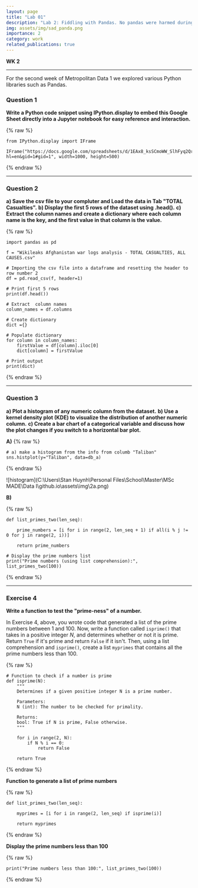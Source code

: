 ```yaml
---
layout: page
title: "Lab 01"
description: "Lab 2: Fiddling with Pandas. No pandas were harmed during the making of this lab."
img: assets/img/sad_panda.png
importance: 2
category: work
related_publications: true
---
```


**WK 2**

---

For the second week of Metropolitan Data 1 we explored various Python libraries such as Pandas.

### Question 1
**Write a Python code snippet using IPython.display to embed this Google Sheet directly into a Jupyter notebook for easy reference and interaction.**

{% raw %}

```
from IPython.display import IFrame

IFrame("https://docs.google.com/spreadsheets/d/1EAx8_ksSCmoWW_SlhFyq2QrRn0FNNhcg1TtDFJzZRgc/edit?hl=en&gid=1#gid=1", width=1000, height=500)
  ```
  
{% endraw %}
___

### Question 2

**a) Save the csv file to your compluter and Load the data in Tab "TOTAL Casualties".**
**b) Display the first 5 rows of the dataset using .head().**
**c) Extract the column names and create a dictionary where each column name is the key, and the first value in that column is the value.**

{% raw %}

```
import pandas as pd

f = "Wikileaks Afghanistan war logs analysis - TOTAL CASUALTIES, ALL CAUSES.csv"

# Importing the csv file into a dataframe and resetting the header to row number 2
df = pd.read_csv(f, header=1)

# Print first 5 rows
print(df.head())

# Extract  column names
column_names = df.columns

# Create dictionary
dict ={}

# Populate dictionary
for column in column_names:
    firstValue = df[column].iloc[0]
    dict[column] = firstValue

# Print output
print(dict)
``` 
{% endraw %}

___

### Question 3
**a) Plot a histogram of any numeric column from the dataset.**
**b) Use a kernel density plot (KDE) to visualize the distribution of another numeric column.**
**c) Create a bar chart of a categorical variable and discuss how the plot changes if you switch to a horizontal bar plot.**

**A)**
{% raw %}
```
# a) make a histogram from the info from columb "Taliban"
sns.histplot(y="Taliban", data=db_a)
``` 
{% endraw %}

![histogram](C:\Users\Stan Huynh\Personal Files\School\Master\MSc MADE\Data I\github.io\assets\img\2a.png)


**B)**

{% raw %}
```
def list_primes_two(len_seq):

    prime_numbers = [i for i in range(2, len_seq + 1) if all(i % j != 0 for j in range(2, i))]

    return prime_numbers

# Display the prime numbers list
print("Prime numbers (using list comprehension):", list_primes_two(100))
```
{% endraw %}

___

### Exercise 4
**Write a function to test the "prime-ness" of a number.**
    
In Exercise 4, above, you wrote code that generated a list of the prime numbers between 1 and 100. Now, write a function called `isprime()` that takes in a positive integer $N$, and determines whether or not it is prime.  Return `True` if it's prime and return `False` if it isn't. Then, using a list comprehension and `isprime()`, create a list `myprimes` that contains all the prime numbers less than 100.  

{% raw %}
```
# Function to check if a number is prime
def isprime(N):
    """
    Determines if a given positive integer N is a prime number.

    Parameters:
    N (int): The number to be checked for primality.

    Returns:
    bool: True if N is prime, False otherwise.
    """

    for i in range(2, N):
        if N % i == 0:
            return False     
        
    return True
```
{% endraw %}

**Function to generate a list of prime numbers**

{% raw %}
```
def list_primes_two(len_seq):

    myprimes = [i for i in range(2, len_seq) if isprime(i)]

    return myprimes
```
{% endraw %}

**Display the prime numbers less than 100**

{% raw %}
```
print("Prime numbers less than 100:", list_primes_two(100))
```
{% endraw %}


